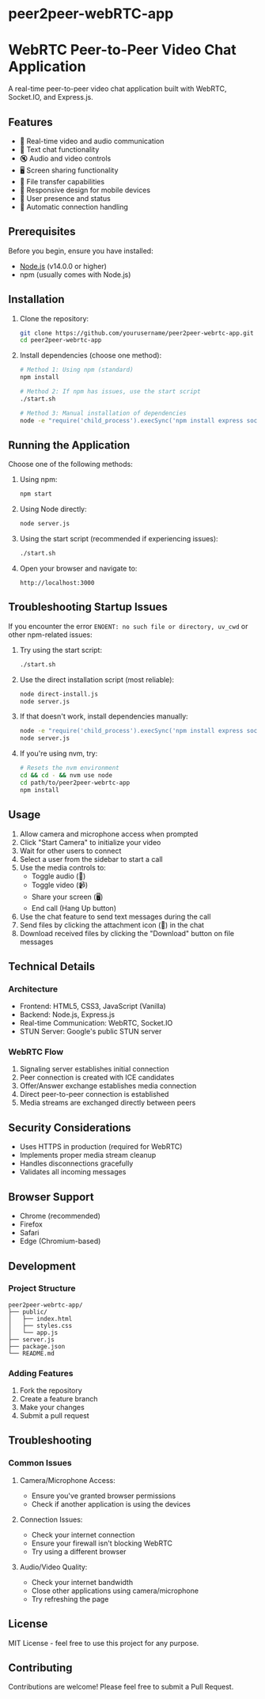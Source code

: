 # peer2peer-webRTC-app
# WebRTC Peer-to-Peer Video Chat Application

A real-time peer-to-peer video chat application built with WebRTC, Socket.IO, and Express.js.

## Features

- 🎥 Real-time video and audio communication
- 💬 Text chat functionality
- 🔇 Audio and video controls
- 🖥️ Screen sharing functionality
- 📁 File transfer capabilities
- 📱 Responsive design for mobile devices
- 👥 User presence and status
- 🔄 Automatic connection handling

## Prerequisites

Before you begin, ensure you have installed:
- [Node.js](https://nodejs.org/) (v14.0.0 or higher)
- npm (usually comes with Node.js)

## Installation

1. Clone the repository:
   ```bash
   git clone https://github.com/yourusername/peer2peer-webrtc-app.git
   cd peer2peer-webrtc-app
   ```

2. Install dependencies (choose one method):
   ```bash
   # Method 1: Using npm (standard)
   npm install
   
   # Method 2: If npm has issues, use the start script
   ./start.sh
   
   # Method 3: Manual installation of dependencies
   node -e "require('child_process').execSync('npm install express socket.io', {stdio: 'inherit'})"
   ```

## Running the Application

Choose one of the following methods:

1. Using npm:
   ```bash
   npm start
   ```

2. Using Node directly:
   ```bash
   node server.js
   ```

3. Using the start script (recommended if experiencing issues):
   ```bash
   ./start.sh
   ```

4. Open your browser and navigate to:
   ```
   http://localhost:3000
   ```

## Troubleshooting Startup Issues

If you encounter the error `ENOENT: no such file or directory, uv_cwd` or other npm-related issues:

1. Try using the start script:
   ```bash
   ./start.sh
   ```

2. Use the direct installation script (most reliable):
   ```bash
   node direct-install.js
   node server.js
   ```

3. If that doesn't work, install dependencies manually:
   ```bash
   node -e "require('child_process').execSync('npm install express socket.io', {stdio: 'inherit'})"
   node server.js
   ```

4. If you're using nvm, try:
   ```bash
   # Resets the nvm environment
   cd && cd - && nvm use node
   cd path/to/peer2peer-webrtc-app
   npm install
   ```

## Usage

1. Allow camera and microphone access when prompted
2. Click "Start Camera" to initialize your video
3. Wait for other users to connect
4. Select a user from the sidebar to start a call
5. Use the media controls to:
   - Toggle audio (🎤)
   - Toggle video (📹)
   - Share your screen (🖥️)
   - End call (Hang Up button)
6. Use the chat feature to send text messages during the call
7. Send files by clicking the attachment icon (📎) in the chat
8. Download received files by clicking the "Download" button on file messages

## Technical Details

### Architecture

- Frontend: HTML5, CSS3, JavaScript (Vanilla)
- Backend: Node.js, Express.js
- Real-time Communication: WebRTC, Socket.IO
- STUN Server: Google's public STUN server

### WebRTC Flow

1. Signaling server establishes initial connection
2. Peer connection is created with ICE candidates
3. Offer/Answer exchange establishes media connection
4. Direct peer-to-peer connection is established
5. Media streams are exchanged directly between peers

## Security Considerations

- Uses HTTPS in production (required for WebRTC)
- Implements proper media stream cleanup
- Handles disconnections gracefully
- Validates all incoming messages

## Browser Support

- Chrome (recommended)
- Firefox
- Safari
- Edge (Chromium-based)

## Development

### Project Structure

```
peer2peer-webrtc-app/
├── public/
│   ├── index.html
│   ├── styles.css
│   └── app.js
├── server.js
├── package.json
└── README.md
```

### Adding Features

1. Fork the repository
2. Create a feature branch
3. Make your changes
4. Submit a pull request

## Troubleshooting

### Common Issues

1. Camera/Microphone Access:
   - Ensure you've granted browser permissions
   - Check if another application is using the devices

2. Connection Issues:
   - Check your internet connection
   - Ensure your firewall isn't blocking WebRTC
   - Try using a different browser

3. Audio/Video Quality:
   - Check your internet bandwidth
   - Close other applications using camera/microphone
   - Try refreshing the page

## License

MIT License - feel free to use this project for any purpose.

## Contributing

Contributions are welcome! Please feel free to submit a Pull Request. 

